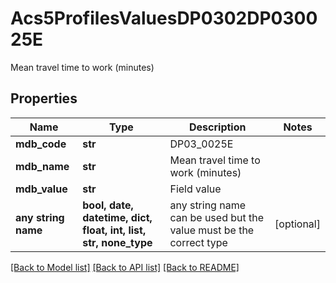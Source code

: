 # Acs5ProfilesValuesDP0302DP030025E

Mean travel time to work (minutes)

## Properties
Name | Type | Description | Notes
------------ | ------------- | ------------- | -------------
**mdb_code** | **str** | DP03_0025E | 
**mdb_name** | **str** | Mean travel time to work (minutes) | 
**mdb_value** | **str** | Field value | 
**any string name** | **bool, date, datetime, dict, float, int, list, str, none_type** | any string name can be used but the value must be the correct type | [optional]

[[Back to Model list]](../README.md#documentation-for-models) [[Back to API list]](../README.md#documentation-for-api-endpoints) [[Back to README]](../README.md)


